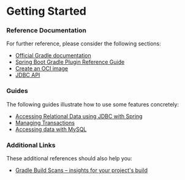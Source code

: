 # Getting Started

### Reference Documentation
For further reference, please consider the following sections:

* [Official Gradle documentation](https://docs.gradle.org)
* [Spring Boot Gradle Plugin Reference Guide](https://docs.spring.io/spring-boot/docs/3.0.5/gradle-plugin/reference/html/)
* [Create an OCI image](https://docs.spring.io/spring-boot/docs/3.0.5/gradle-plugin/reference/html/#build-image)
* [JDBC API](https://docs.spring.io/spring-boot/docs/3.0.5/reference/htmlsingle/#data.sql)

### Guides
The following guides illustrate how to use some features concretely:

* [Accessing Relational Data using JDBC with Spring](https://spring.io/guides/gs/relational-data-access/)
* [Managing Transactions](https://spring.io/guides/gs/managing-transactions/)
* [Accessing data with MySQL](https://spring.io/guides/gs/accessing-data-mysql/)

### Additional Links
These additional references should also help you:

* [Gradle Build Scans – insights for your project's build](https://scans.gradle.com#gradle)

